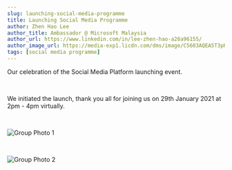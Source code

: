 ```yaml
---
slug: launching-social-media-programme 
title: Launching Social Media Programme
author: Zhen Hao Lee
author_title: Ambassador @ Microsoft Malaysia
author_url: https://www.linkedin.com/in/lee-zhen-hao-a28a96155/
author_image_url: https://media-exp1.licdn.com/dms/image/C5603AQEA5T3pKE6mFw/profile-displayphoto-shrink_400_400/0/1599916367221?e=1617235200&v=beta&t=s82wKFdMDqmEl0wD_tf5TiN5TWetevV3ZhXltG5uy4Y
tags: [social media programme]
---
```


Our celebration of the Social Media Platform launching event.

<!--truncate-->

<br/>

We initiated the launch, thank you all for joining us on 29th January 2021 at 2pm - 4pm virtually.

<br/>

![Group Photo 1](../static/assets/blog/2021-01-29-smp-launching/group-photo-1.png)

<br/>

![Group Photo 2](../static/assets/blog/2021-01-29-smp-launching/group-photo-2.png)


